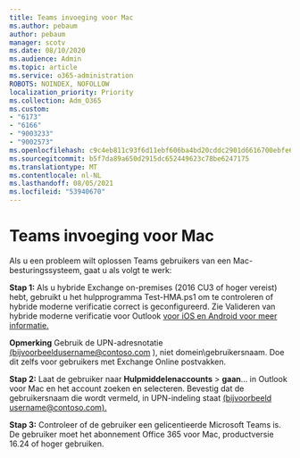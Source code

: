 ```yaml
---
title: Teams invoeging voor Mac
ms.author: pebaum
author: pebaum
manager: scotv
ms.date: 08/10/2020
ms.audience: Admin
ms.topic: article
ms.service: o365-administration
ROBOTS: NOINDEX, NOFOLLOW
localization_priority: Priority
ms.collection: Adm_O365
ms.custom:
- "6173"
- "6166"
- "9003233"
- "9002573"
ms.openlocfilehash: c9c4eb811c93f6d11ebf606ba4bd20cddc2901d6616700ebfe6ef597dd8dc006
ms.sourcegitcommit: b5f7da89a650d2915dc652449623c78be6247175
ms.translationtype: MT
ms.contentlocale: nl-NL
ms.lasthandoff: 08/05/2021
ms.locfileid: "53940670"
---
```

# <a name="teams-add-in-for-mac"></a>Teams invoeging voor Mac

Als u een probleem wilt oplossen Teams gebruikers van een Mac-besturingssysteem, gaat u als volgt te werk:

**Stap 1:** Als u hybride Exchange on-premises (2016 CU3 of hoger vereist) hebt, gebruikt u het hulpprogramma Test-HMA.ps1 om te controleren of hybride moderne verificatie correct is geconfigureerd. Zie Valideren van hybride moderne verificatie voor Outlook [voor iOS en Android voor meer informatie.](https://aka.ms/TestHMAEAS)  

**Opmerking** Gebruik de UPN-adresnotatie [(bijvoorbeeld](mailto:username@contoso.com)username@contoso.com ), niet domein\gebruikersnaam. Doe dit zelfs voor gebruikers met Exchange Online postvakken.

**Stap 2:** Laat de gebruiker naar **Hulpmiddelenaccounts**  >  **gaan**... in Outlook voor Mac en het account zoeken en selecteren. Bevestig dat de gebruikersnaam die wordt vermeld, in UPN-indeling staat [(bijvoorbeeld username@contoso.com).](mailto:username@contoso.com)

**Stap 3:** Controleer of de gebruiker een gelicentieerde Microsoft Teams is. De gebruiker moet het abonnement Office 365 voor Mac, productversie 16.24 of hoger gebruiken.